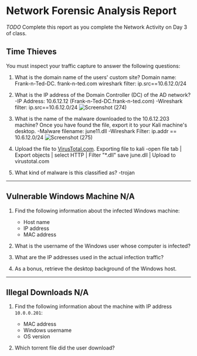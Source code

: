 # Network Forensic Analysis Report

_TODO_ Complete this report as you complete the Network Activity on Day 3 of class.

## Time Thieves 
You must inspect your traffic capture to answer the following questions:

1. What is the domain name of the users' custom site?
 Domain name: Frank-n-Ted-DC. frank-n-ted.com
 wireshark filter: ip.src==10.6.12.0/24
2. What is the IP address of the Domain Controller (DC) of the AD network?
 -IP Address: 10.6.12.12 (Frank-n-Ted-DC.frank-n-ted.com)
 -Wireshark filter: ip.src==10.6.12.0/24
 ![Screenshot (274)](https://user-images.githubusercontent.com/89820505/156908635-a089cc43-cc06-4636-a1f7-7edc13c12ccb.png)
 
3. What is the name of the malware downloaded to the 10.6.12.203 machine? Once you have found the file, export it to your Kali machine's desktop.
 -Malware filename: june11.dll
 -Wireshark Filter: ip.addr == 10.6.12.0/24 
 ![Screenshot (275)](https://user-images.githubusercontent.com/89820505/156908647-a1e63567-126e-4581-8895-a8455bb54e4d.png)
 
   
4. Upload the file to [VirusTotal.com](https://www.virustotal.com/gui/). 
Exporting file to kali
 -open file tab | Export objects | select HTTP | Filter "*.dll" 
 save june.dll | Upload to virustotal.com
 
5. What kind of malware is this classified as?
 -trojan

---

## Vulnerable Windows Machine N/A

1. Find the following information about the infected Windows machine:
    - Host name
    - IP address
    - MAC address
    
2. What is the username of the Windows user whose computer is infected?
3. What are the IP addresses used in the actual infection traffic?
4. As a bonus, retrieve the desktop background of the Windows host.

---

## Illegal Downloads N/A

1. Find the following information about the machine with IP address `10.0.0.201`:
    - MAC address
    - Windows username
    - OS version

2. Which torrent file did the user download?
